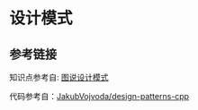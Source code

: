 # 设计模式

## 参考链接

知识点参考自: [图说设计模式](https://github.com/me115/design_patterns)

代码参考自：[JakubVojvoda/design-patterns-cpp](https://github.com/JakubVojvoda/design-patterns-cpp)

